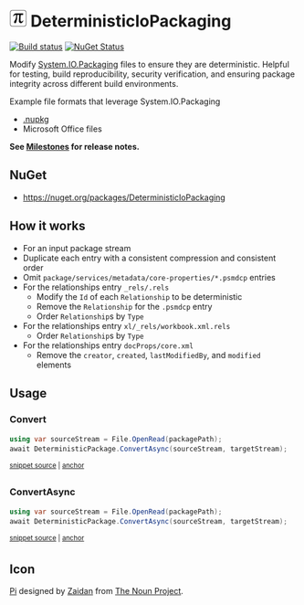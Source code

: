# <img src="/src/icon.png" height="30px"> DeterministicIoPackaging

[![Build status](https://ci.appveyor.com/api/projects/status/yw2qps5cxvxh850v?svg=true)](https://ci.appveyor.com/project/SimonCropp/deterministiciopackaging)
[![NuGet Status](https://img.shields.io/nuget/v/DeterministicIoPackaging.svg)](https://www.nuget.org/packages/DeterministicIoPackaging/)

Modify [System.IO.Packaging](https://learn.microsoft.com/en-us/dotnet/api/system.io.packaging) files to ensure they are deterministic. Helpful for testing, build reproducibility, security verification, and ensuring package integrity across different build environments.

Example file formats that leverage System.IO.Packaging

 * [.nupkg](https://learn.microsoft.com/en-us/nuget/)
 * Microsoft Office files

**See [Milestones](../../milestones?state=closed) for release notes.**


## NuGet

 * https://nuget.org/packages/DeterministicIoPackaging


## How it works

 * For an input package stream
 * Duplicate each entry with a consistent compression and consistent order
 * Omit `package/services/metadata/core-properties/*.psmdcp` entries
 * For the relationships entry `_rels/.rels`
   * Modify the `Id` of each `Relationship` to be deterministic
   * Remove the `Relationship` for the `.psmdcp` entry
   * Order `Relationship`s by `Type`
 * For the relationships entry `xl/_rels/workbook.xml.rels`
   * Order `Relationship`s by `Type`
 * For the relationships entry `docProps/core.xml`
   * Remove the `creator`, `created`, `lastModifiedBy`, and `modified` elements


## Usage


### Convert

<!-- snippet: ConvertAsync -->
<a id='snippet-ConvertAsync'></a>
```cs
using var sourceStream = File.OpenRead(packagePath);
await DeterministicPackage.ConvertAsync(sourceStream, targetStream);
```
<sup><a href='/src/Tests/Tests.cs#L105-L110' title='Snippet source file'>snippet source</a> | <a href='#snippet-ConvertAsync' title='Start of snippet'>anchor</a></sup>
<!-- endSnippet -->


### ConvertAsync

<!-- snippet: ConvertAsync -->
<a id='snippet-ConvertAsync'></a>
```cs
using var sourceStream = File.OpenRead(packagePath);
await DeterministicPackage.ConvertAsync(sourceStream, targetStream);
```
<sup><a href='/src/Tests/Tests.cs#L105-L110' title='Snippet source file'>snippet source</a> | <a href='#snippet-ConvertAsync' title='Start of snippet'>anchor</a></sup>
<!-- endSnippet -->


## Icon

[Pi](https://thenounproject.com/icon/pi-2131020/) designed by [Zaidan](https://thenounproject.com/creator/mzaidanfiros/) from [The Noun Project](https://thenounproject.com).


